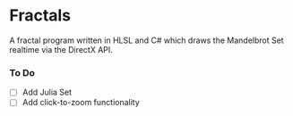 # Fractals
A fractal program written in HLSL and C# which draws the Mandelbrot Set realtime via the DirectX API.
### To Do
- [ ] Add Julia Set
- [ ] Add click-to-zoom functionality
